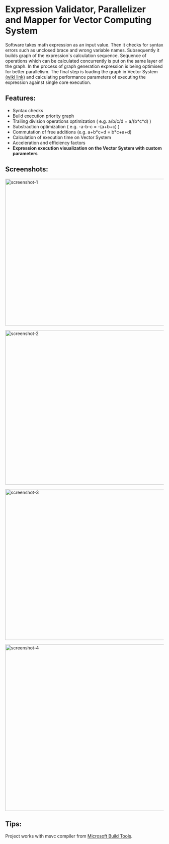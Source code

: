 # Expression Validator, Parallelizer and Mapper for Vector Computing System

<p>Software takes math expression as an input value. Then it checks for syntax errors such as 
unclosed brace and wrong variable names. Subsequently it builds graph of the expression`s
calculation sequence. Sequence of operations which can be calculated concurrently is put on 
the same layer of the graph. In the process of graph generation expression is being optimised
for better parallelism. The final step is loading the graph in Vector System <a href="https://en.wikipedia.org/wiki/Vector_processor#Difference_between_SIMD_and_vector_processor">(wiki link)</a> and 
calculating performance parameters of executing the expression against single core execution.</p>

<h2>Features:</h2>
<ul>
<li>Syntax checks</li>
<li>Build execution priority graph</li>
<li>Trailing division operations optimization ( e.g. a/b/c/d = a/(b*c*d) )</li>
<li>Substraction optimization ( e.g. -a-b-c = -(a+b+c) )</li>
<li>Commutation of free additions (e.g. a+b*c+d = b*c+a+d)</li>
<li>Calculation of execution time on Vector System</li>
<li>Acceleration and efficiency factors</li>
<li><strong>Expression execution visualization on the Vector System with custom parameters</strong></li>
</ul>

<h2>Screenshots:</h2>
<a data-flickr-embed="true" href="https://www.flickr.com/photos/197052252@N02/52543069158/in/dateposted-public/" title="screenshot-1"><img src="https://live.staticflickr.com/65535/52543069158_5df1f0fa82_c.jpg" width="800" height="465" alt="screenshot-1"></a>

<a data-flickr-embed="true" href="https://www.flickr.com/photos/197052252@N02/52542817494/in/dateposted-public/" title="screenshot-2"><img src="https://live.staticflickr.com/65535/52542817494_e19cf3441c_c.jpg" width="800" height="489" alt="screenshot-2"></a>

<a data-flickr-embed="true" href="https://www.flickr.com/photos/197052252@N02/52542062182/in/dateposted-public/" title="screenshot-3"><img src="https://live.staticflickr.com/65535/52542062182_f7fb7f2d37_c.jpg" width="800" height="478" alt="screenshot-3"></a>

<a data-flickr-embed="true" href="https://www.flickr.com/photos/197052252@N02/52542522711/in/dateposted-public/" title="screenshot-4"><img src="https://live.staticflickr.com/65535/52542522711_17a8554066_c.jpg" width="800" height="527" alt="screenshot-4"></a>

<h2>Tips:</h2>
Project works with msvc compiler from <a href="https://visualstudio.microsoft.com/downloads/#build-tools-for-visual-studio-2022">Microsoft Build Tools</a>.
